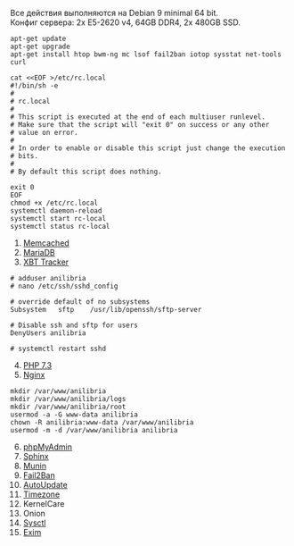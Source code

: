 Все действия выполняются на Debian 9 minimal 64 bit.<br/>
Конфиг сервера: 2x E5-2620 v4, 64GB DDR4, 2x 480GB SSD.<br/>

```
apt-get update
apt-get upgrade
apt-get install htop bwm-ng mc lsof fail2ban iotop sysstat net-tools curl

cat <<EOF >/etc/rc.local
#!/bin/sh -e
#
# rc.local
#
# This script is executed at the end of each multiuser runlevel.
# Make sure that the script will "exit 0" on success or any other
# value on error.
#
# In order to enable or disable this script just change the execution
# bits.
#
# By default this script does nothing.

exit 0
EOF
chmod +x /etc/rc.local
systemctl daemon-reload
systemctl start rc-local
systemctl status rc-local
```

1. <a href="https://github.com/anilibria/docs/blob/master/install/memcached.md">Memcached</a>
2. <a href="https://github.com/anilibria/docs/blob/master/install/mariadb.md">MariaDB</a>
3. <a href="https://github.com/anilibria/docs/blob/master/install/xbt_tracker.md">XBT Tracker</a>
```
# adduser anilibria
# nano /etc/ssh/sshd_config

# override default of no subsystems
Subsystem	sftp	/usr/lib/openssh/sftp-server

# Disable ssh and sftp for users
DenyUsers anilibria

# systemctl restart sshd
```

4. <a href="https://github.com/anilibria/docs/blob/master/install/php73.md">PHP 7.3</a>
5. <a href="https://github.com/anilibria/docs/blob/master/install/nginx.md">Nginx</a>

```
mkdir /var/www/anilibria
mkdir /var/www/anilibria/logs
mkdir /var/www/anilibria/root
usermod -a -G www-data anilibria
chown -R anilibria:www-data /var/www/anilibria
usermod -m -d /var/www/anilibria anilibria
```

6. <a href="https://github.com/anilibria/docs/blob/master/install/phpmyadmin.md">phpMyAdmin</a>
7. <a href="https://github.com/anilibria/docs/blob/master/install/sphinx.md">Sphinx</a>
8. <a href="https://github.com/anilibria/docs/blob/master/install/munin.md">Munin</a>
9. <a href="https://github.com/anilibria/docs/blob/master/install/fail2ban.md">Fail2Ban</a>
10. <a href="https://github.com/anilibria/docs/blob/master/install/autoupdate.md">AutoUpdate</a>
11. <a href="https://github.com/anilibria/docs/blob/master/install/timezone.md">Timezone</a>
12. KernelCare
13. Onion
14. <a href="https://github.com/anilibria/docs/blob/master/install/sysctl.md">Sysctl</a>
15. <a href="https://github.com/anilibria/docs/blob/master/install/exim.md">Exim</a>
